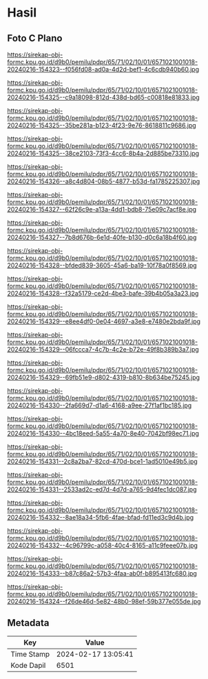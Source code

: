 # Hasil

## Foto C Plano

https://sirekap-obj-formc.kpu.go.id/d9b0/pemilu/pdpr/65/71/02/10/01/6571021001018-20240216-154323--f056fd08-ad0a-4d2d-bef1-4c6cdb940b60.jpg

https://sirekap-obj-formc.kpu.go.id/d9b0/pemilu/pdpr/65/71/02/10/01/6571021001018-20240216-154325--c9a18098-812d-438d-bd65-c00818e81833.jpg

https://sirekap-obj-formc.kpu.go.id/d9b0/pemilu/pdpr/65/71/02/10/01/6571021001018-20240216-154325--35be281a-b123-4f23-9e76-8618811c9686.jpg

https://sirekap-obj-formc.kpu.go.id/d9b0/pemilu/pdpr/65/71/02/10/01/6571021001018-20240216-154325--38ce2103-73f3-4cc6-8b4a-2d885be73310.jpg

https://sirekap-obj-formc.kpu.go.id/d9b0/pemilu/pdpr/65/71/02/10/01/6571021001018-20240216-154326--a8c4d804-08b5-4877-b53d-fa1785225307.jpg

https://sirekap-obj-formc.kpu.go.id/d9b0/pemilu/pdpr/65/71/02/10/01/6571021001018-20240216-154327--62f26c9e-a13a-4dd1-bdb8-75e09c7acf8e.jpg

https://sirekap-obj-formc.kpu.go.id/d9b0/pemilu/pdpr/65/71/02/10/01/6571021001018-20240216-154327--7b8d676b-6e1d-40fe-b130-d0c6a18b4f60.jpg

https://sirekap-obj-formc.kpu.go.id/d9b0/pemilu/pdpr/65/71/02/10/01/6571021001018-20240216-154328--bfded839-3605-45a6-ba19-10f78a0f8569.jpg

https://sirekap-obj-formc.kpu.go.id/d9b0/pemilu/pdpr/65/71/02/10/01/6571021001018-20240216-154328--f32a5179-ce2d-4be3-bafe-39b4b05a3a23.jpg

https://sirekap-obj-formc.kpu.go.id/d9b0/pemilu/pdpr/65/71/02/10/01/6571021001018-20240216-154329--e8ee4df0-0e04-4697-a3e8-e7480e2bda9f.jpg

https://sirekap-obj-formc.kpu.go.id/d9b0/pemilu/pdpr/65/71/02/10/01/6571021001018-20240216-154329--06fccca7-4c7b-4c2e-b72e-49f8b389b3a7.jpg

https://sirekap-obj-formc.kpu.go.id/d9b0/pemilu/pdpr/65/71/02/10/01/6571021001018-20240216-154329--69fb51e9-d802-4319-b810-8b634be75245.jpg

https://sirekap-obj-formc.kpu.go.id/d9b0/pemilu/pdpr/65/71/02/10/01/6571021001018-20240216-154330--2fa669d7-d1a6-4168-a9ee-27f1af1bc185.jpg

https://sirekap-obj-formc.kpu.go.id/d9b0/pemilu/pdpr/65/71/02/10/01/6571021001018-20240216-154330--4bc18eed-5a55-4a70-8e40-7042bf98ec71.jpg

https://sirekap-obj-formc.kpu.go.id/d9b0/pemilu/pdpr/65/71/02/10/01/6571021001018-20240216-154331--2c8a2ba7-82cd-470d-bce1-1ad5010e49b5.jpg

https://sirekap-obj-formc.kpu.go.id/d9b0/pemilu/pdpr/65/71/02/10/01/6571021001018-20240216-154331--2533ad2c-ed7d-4d7d-a765-9d4fec1dc087.jpg

https://sirekap-obj-formc.kpu.go.id/d9b0/pemilu/pdpr/65/71/02/10/01/6571021001018-20240216-154332--8ae18a34-5fb6-4fae-bfad-fd11ed3c9d4b.jpg

https://sirekap-obj-formc.kpu.go.id/d9b0/pemilu/pdpr/65/71/02/10/01/6571021001018-20240216-154332--4c96799c-a058-40c4-8165-a11c9feee07b.jpg

https://sirekap-obj-formc.kpu.go.id/d9b0/pemilu/pdpr/65/71/02/10/01/6571021001018-20240216-154333--b87c86a2-57b3-4faa-ab0f-b895413fc680.jpg

https://sirekap-obj-formc.kpu.go.id/d9b0/pemilu/pdpr/65/71/02/10/01/6571021001018-20240216-154324--f26de46d-5e82-48b0-98ef-59b377e055de.jpg


## Metadata

| Key        | Value               |
| ---------- | ------------------- |
| Time Stamp | 2024-02-17 13:05:41 |
| Kode Dapil | 6501                |



